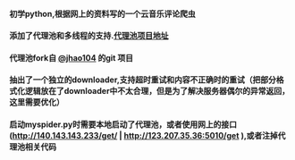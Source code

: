 #### 初学python,根据网上的资料写的一个云音乐评论爬虫

#### 添加了代理池和多线程的支持.[代理池项目地址](https://github.com/zhangzongbo/python_proxy_pool)

#### 代理池fork自 [@jhao104](https://github.com/jhao104/proxy_pool) 的git 项目

#### 抽出了一个独立的downloader,支持超时重试和内容不正确时的重试（把部分格式化逻辑放在了downloader中不太合理，但是为了解决服务器偶尔的异常返回，这里需要优化）

#### 启动myspider.py时需要本地启动了代理池，或者使用网上的接口(http://140.143.143.233/get/ | http://123.207.35.36:5010/get ),或者注掉代理池相关代码
